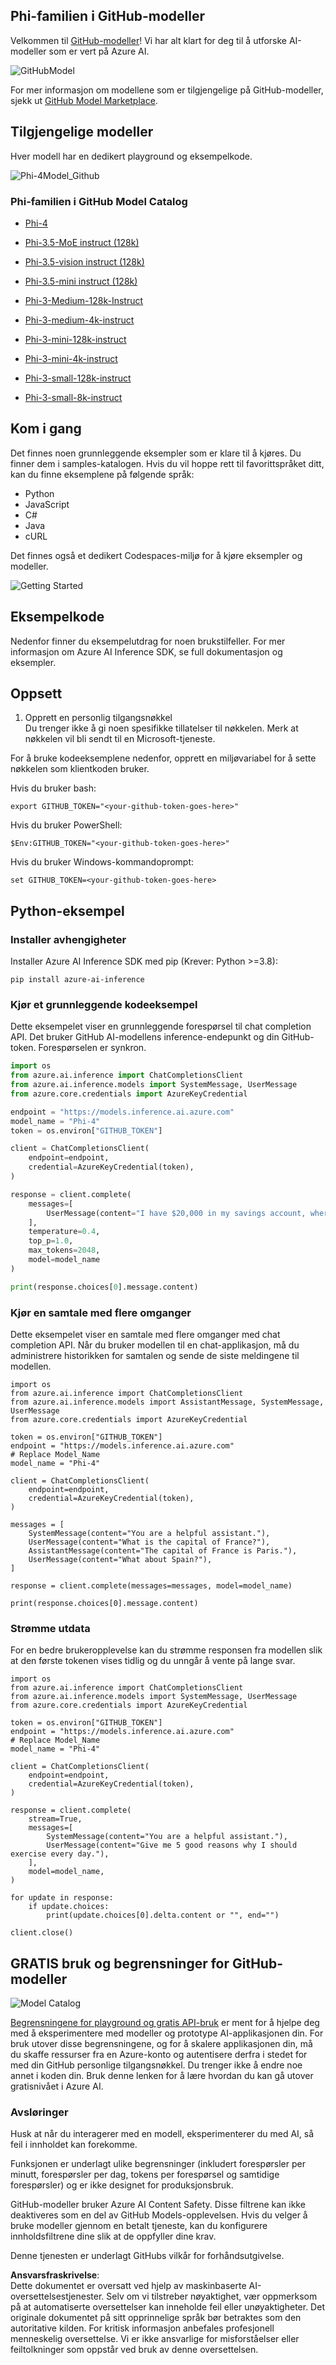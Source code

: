 ## Phi-familien i GitHub-modeller

Velkommen til [GitHub-modeller](https://github.com/marketplace/models)! Vi har alt klart for deg til å utforske AI-modeller som er vert på Azure AI.

![GitHubModel](../../../../../translated_images/GitHub_ModelCatalog.4fc858ab26afe64c43f5e423ad0c5c733878bb536fdb027a5bcf1f80c41b0633.no.png)

For mer informasjon om modellene som er tilgjengelige på GitHub-modeller, sjekk ut [GitHub Model Marketplace](https://github.com/marketplace/models).

## Tilgjengelige modeller

Hver modell har en dedikert playground og eksempelkode.

![Phi-4Model_Github](../../../../../translated_images/GitHub_ModelPlay.998e294f6ee69c3ca174c880b32af9feec4221d0d787de899ad9bb2da3b58981.no.png)

### Phi-familien i GitHub Model Catalog

- [Phi-4](https://github.com/marketplace/models/azureml/Phi-4)

- [Phi-3.5-MoE instruct (128k)](https://github.com/marketplace/models/azureml/Phi-3-5-MoE-instruct)

- [Phi-3.5-vision instruct (128k)](https://github.com/marketplace/models/azureml/Phi-3-5-vision-instruct)

- [Phi-3.5-mini instruct (128k)](https://github.com/marketplace/models/azureml/Phi-3-5-mini-instruct)

- [Phi-3-Medium-128k-Instruct](https://github.com/marketplace/models/azureml/Phi-3-medium-128k-instruct)

- [Phi-3-medium-4k-instruct](https://github.com/marketplace/models/azureml/Phi-3-medium-4k-instruct)

- [Phi-3-mini-128k-instruct](https://github.com/marketplace/models/azureml/Phi-3-mini-128k-instruct)

- [Phi-3-mini-4k-instruct](https://github.com/marketplace/models/azureml/Phi-3-mini-4k-instruct)

- [Phi-3-small-128k-instruct](https://github.com/marketplace/models/azureml/Phi-3-small-128k-instruct)

- [Phi-3-small-8k-instruct](https://github.com/marketplace/models/azureml/Phi-3-small-8k-instruct)

## Kom i gang

Det finnes noen grunnleggende eksempler som er klare til å kjøres. Du finner dem i samples-katalogen. Hvis du vil hoppe rett til favorittspråket ditt, kan du finne eksemplene på følgende språk:

- Python
- JavaScript
- C#
- Java
- cURL

Det finnes også et dedikert Codespaces-miljø for å kjøre eksempler og modeller.

![Getting Started](../../../../../translated_images/GitHub_ModelGetStarted.b4b839a081583da39bc976c2f0d8ac4603d3b8c23194b16cc9e0a1014f5611d0.no.png)

## Eksempelkode

Nedenfor finner du eksempelutdrag for noen brukstilfeller. For mer informasjon om Azure AI Inference SDK, se full dokumentasjon og eksempler.

## Oppsett

1. Opprett en personlig tilgangsnøkkel  
Du trenger ikke å gi noen spesifikke tillatelser til nøkkelen. Merk at nøkkelen vil bli sendt til en Microsoft-tjeneste.

For å bruke kodeeksemplene nedenfor, opprett en miljøvariabel for å sette nøkkelen som klientkoden bruker.

Hvis du bruker bash:  
```
export GITHUB_TOKEN="<your-github-token-goes-here>"
```  
Hvis du bruker PowerShell:  

```
$Env:GITHUB_TOKEN="<your-github-token-goes-here>"
```  

Hvis du bruker Windows-kommandoprompt:  

```
set GITHUB_TOKEN=<your-github-token-goes-here>
```  

## Python-eksempel

### Installer avhengigheter  
Installer Azure AI Inference SDK med pip (Krever: Python >=3.8):  

```
pip install azure-ai-inference
```  

### Kjør et grunnleggende kodeeksempel  

Dette eksempelet viser en grunnleggende forespørsel til chat completion API. Det bruker GitHub AI-modellens inference-endepunkt og din GitHub-token. Forespørselen er synkron.  

```python
import os
from azure.ai.inference import ChatCompletionsClient
from azure.ai.inference.models import SystemMessage, UserMessage
from azure.core.credentials import AzureKeyCredential

endpoint = "https://models.inference.ai.azure.com"
model_name = "Phi-4"
token = os.environ["GITHUB_TOKEN"]

client = ChatCompletionsClient(
    endpoint=endpoint,
    credential=AzureKeyCredential(token),
)

response = client.complete(
    messages=[
        UserMessage(content="I have $20,000 in my savings account, where I receive a 4% profit per year and payments twice a year. Can you please tell me how long it will take for me to become a millionaire? Also, can you please explain the math step by step as if you were explaining it to an uneducated person?"),
    ],
    temperature=0.4,
    top_p=1.0,
    max_tokens=2048,
    model=model_name
)

print(response.choices[0].message.content)
```  

### Kjør en samtale med flere omganger  

Dette eksempelet viser en samtale med flere omganger med chat completion API. Når du bruker modellen til en chat-applikasjon, må du administrere historikken for samtalen og sende de siste meldingene til modellen.  

```
import os
from azure.ai.inference import ChatCompletionsClient
from azure.ai.inference.models import AssistantMessage, SystemMessage, UserMessage
from azure.core.credentials import AzureKeyCredential

token = os.environ["GITHUB_TOKEN"]
endpoint = "https://models.inference.ai.azure.com"
# Replace Model_Name
model_name = "Phi-4"

client = ChatCompletionsClient(
    endpoint=endpoint,
    credential=AzureKeyCredential(token),
)

messages = [
    SystemMessage(content="You are a helpful assistant."),
    UserMessage(content="What is the capital of France?"),
    AssistantMessage(content="The capital of France is Paris."),
    UserMessage(content="What about Spain?"),
]

response = client.complete(messages=messages, model=model_name)

print(response.choices[0].message.content)
```  

### Strømme utdata  

For en bedre brukeropplevelse kan du strømme responsen fra modellen slik at den første tokenen vises tidlig og du unngår å vente på lange svar.  

```
import os
from azure.ai.inference import ChatCompletionsClient
from azure.ai.inference.models import SystemMessage, UserMessage
from azure.core.credentials import AzureKeyCredential

token = os.environ["GITHUB_TOKEN"]
endpoint = "https://models.inference.ai.azure.com"
# Replace Model_Name
model_name = "Phi-4"

client = ChatCompletionsClient(
    endpoint=endpoint,
    credential=AzureKeyCredential(token),
)

response = client.complete(
    stream=True,
    messages=[
        SystemMessage(content="You are a helpful assistant."),
        UserMessage(content="Give me 5 good reasons why I should exercise every day."),
    ],
    model=model_name,
)

for update in response:
    if update.choices:
        print(update.choices[0].delta.content or "", end="")

client.close()
```  

## GRATIS bruk og begrensninger for GitHub-modeller  

![Model Catalog](../../../../../translated_images/GitHub_Model.0c2abb992151c5407046e2b763af51505ff709f04c0950785e0300fdc8c55a0c.no.png)

[Begrensningene for playground og gratis API-bruk](https://docs.github.com/en/github-models/prototyping-with-ai-models#rate-limits) er ment for å hjelpe deg med å eksperimentere med modeller og prototype AI-applikasjonen din. For bruk utover disse begrensningene, og for å skalere applikasjonen din, må du skaffe ressurser fra en Azure-konto og autentisere derfra i stedet for med din GitHub personlige tilgangsnøkkel. Du trenger ikke å endre noe annet i koden din. Bruk denne lenken for å lære hvordan du kan gå utover gratisnivået i Azure AI.

### Avsløringer  

Husk at når du interagerer med en modell, eksperimenterer du med AI, så feil i innholdet kan forekomme.  

Funksjonen er underlagt ulike begrensninger (inkludert forespørsler per minutt, forespørsler per dag, tokens per forespørsel og samtidige forespørsler) og er ikke designet for produksjonsbruk.  

GitHub-modeller bruker Azure AI Content Safety. Disse filtrene kan ikke deaktiveres som en del av GitHub Models-opplevelsen. Hvis du velger å bruke modeller gjennom en betalt tjeneste, kan du konfigurere innholdsfiltrene dine slik at de oppfyller dine krav.  

Denne tjenesten er underlagt GitHubs vilkår for forhåndsutgivelse.  

**Ansvarsfraskrivelse**:  
Dette dokumentet er oversatt ved hjelp av maskinbaserte AI-oversettelsestjenester. Selv om vi tilstreber nøyaktighet, vær oppmerksom på at automatiserte oversettelser kan inneholde feil eller unøyaktigheter. Det originale dokumentet på sitt opprinnelige språk bør betraktes som den autoritative kilden. For kritisk informasjon anbefales profesjonell menneskelig oversettelse. Vi er ikke ansvarlige for misforståelser eller feiltolkninger som oppstår ved bruk av denne oversettelsen.